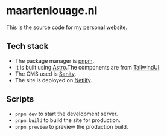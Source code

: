 # maartenlouage.nl

This is the source code for my personal website.

## Tech stack
- The package manager is [pnpm](https://pnpm.io/).
- It is built using [Astro](https://astro.build/).The components are from [TailwindUI](https://tailwindui.com/).
- The CMS used is [Sanity](https://www.sanity.io/).
- The site is deployed on [Netlify](https://www.netlify.com/).

## Scripts
- `pnpm dev` to start the development server.
- `pnpm build` to build the site for production.
- `pnpm preview` to preview the production build.
